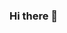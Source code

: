 ### Hi there 👋

<!--
**manikachugh/manikachugh** is a ✨ _special_ ✨ repository because its `README.md` (this file) appears on your GitHub profile.

- 🌱 I’m currently learning Github, R and Python 
- 🤔 I’m looking for help withcoding in R and Python 
- 😄 Pronouns: she/her/hers
